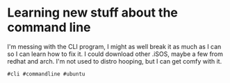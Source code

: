 # Learning new stuff about the command line

I'm messing with the CLI program, I might as well break it as much as I can so I can learn how to fix it. I could download other .iSOS, maybe a few from redhat and
arch. I'm not used to distro hooping, but I can get comfy with it. 

    #cli #commandline #ubuntu
